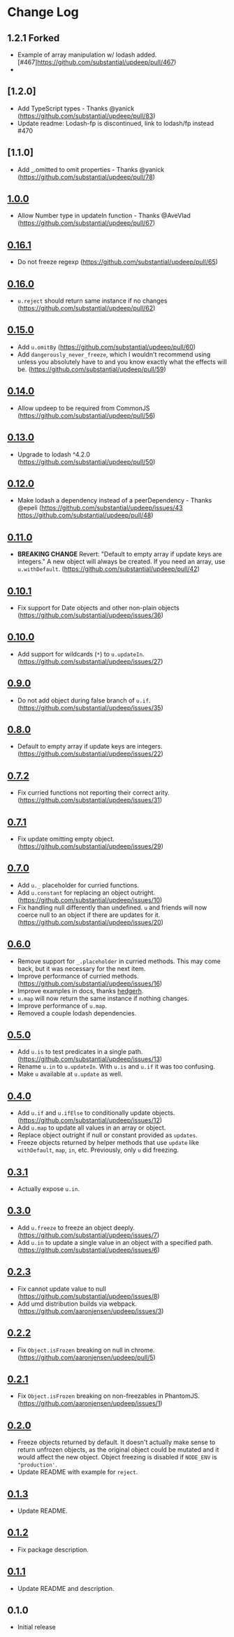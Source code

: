 # Change Log

## 1.2.1 Forked

- Example of array manipulation w/ lodash added.
  [#467]https://github.com/substantial/updeep/pull/467)
-

## [1.2.0]

- Add TypeScript types - Thanks @yanick
  (https://github.com/substantial/updeep/pull/83)
- Update readme: Lodash-fp is discontinued, link to lodash/fp instead #470

## [1.1.0]

- Add \_.omitted to omit properties - Thanks @yanick
  (https://github.com/substantial/updeep/pull/78)

## [1.0.0]

- Allow Number type in updateIn function - Thanks @AveVlad
  (https://github.com/substantial/updeep/pull/67)

## [0.16.1]

- Do not freeze regexp (https://github.com/substantial/updeep/pull/65)

## [0.16.0]

- `u.reject` should return same instance if no changes
  (https://github.com/substantial/updeep/pull/62)

## [0.15.0]

- Add `u.omitBy` (https://github.com/substantial/updeep/pull/60)
- Add `dangerously_never_freeze`, which I wouldn't recommend using unless you
  absolutely have to and you know exactly what the effects will be.
  (https://github.com/substantial/updeep/pull/59)

## [0.14.0]

- Allow updeep to be required from CommonJS
  (https://github.com/substantial/updeep/pull/56)

## [0.13.0]

- Upgrade to lodash ^4.2.0 (https://github.com/substantial/updeep/pull/50)

## [0.12.0]

- Make lodash a dependency instead of a peerDependency - Thanks @epeli
  (https://github.com/substantial/updeep/issues/43
  https://github.com/substantial/updeep/pull/48)

## [0.11.0]

- **BREAKING CHANGE** Revert: "Default to empty array if update keys are
  integers." A new object will always be created. If you need an array, use
  `u.withDefault`. (https://github.com/substantial/updeep/pull/42)

## [0.10.1]

- Fix support for Date objects and other non-plain objects
  (https://github.com/substantial/updeep/issues/36)

## [0.10.0]

- Add support for wildcards (`*`) to `u.updateIn`.
  (https://github.com/substantial/updeep/issues/27)

## [0.9.0]

- Do not add object during false branch of `u.if`.
  (https://github.com/substantial/updeep/issues/35)

## [0.8.0]

- Default to empty array if update keys are integers.
  (https://github.com/substantial/updeep/issues/22)

## [0.7.2]

- Fix curried functions not reporting their correct arity.
  (https://github.com/substantial/updeep/issues/31)

## [0.7.1]

- Fix update omitting empty object.
  (https://github.com/substantial/updeep/issues/29)

## [0.7.0]

- Add `u._` placeholder for curried functions.
- Add `u.constant` for replacing an object outright.
  (https://github.com/substantial/updeep/issues/10)
- Fix handling null differently than undefined. `u` and friends will now coerce
  null to an object if there are updates for it.
  (https://github.com/substantial/updeep/issues/20)

## [0.6.0]

- Remove support for `_.placeholder` in curried methods. This may come back, but
  it was necessary for the next item.
- Improve performance of curried methods.
  (https://github.com/substantial/updeep/issues/16)
- Improve examples in docs, thanks [hedgerh][].
- `u.map` will now return the same instance if nothing changes.
- Improve performance of `u.map`.
- Removed a couple lodash dependencies.

## [0.5.0]

- Add `u.is` to test predicates in a single path.
  (https://github.com/substantial/updeep/issues/13)
- Rename `u.in` to `u.updateIn`. With `u.is` and `u.if` it was too confusing.
- Make `u` available at `u.update` as well.

## [0.4.0]

- Add `u.if` and `u.ifElse` to conditionally update objects.
  (https://github.com/substantial/updeep/issues/12)
- Add `u.map` to update all values in an array or object.
- Replace object outright if null or constant provided as `updates`.
- Freeze objects returned by helper methods that use `update` like
  `withDefault`, `map`, `in`, etc. Previously, only `u` did freezing.

## [0.3.1]

- Actually expose `u.in`.

## [0.3.0]

- Add `u.freeze` to freeze an object deeply.
  (https://github.com/substantial/updeep/issues/7)
- Add `u.in` to update a single value in an object with a specified path.
  (https://github.com/substantial/updeep/issues/6)

## [0.2.3]

- Fix cannot update value to null
  (https://github.com/substantial/updeep/issues/8)
- Add umd distribution builds via webpack.
  (https://github.com/aaronjensen/updeep/issues/3)

## [0.2.2]

- Fix `Object.isFrozen` breaking on null in chrome.
  (https://github.com/aaronjensen/updeep/pull/5)

## [0.2.1]

- Fix `Object.isFrozen` breaking on non-freezables in PhantomJS.
  (https://github.com/aaronjensen/updeep/issues/1)

## [0.2.0]

- Freeze objects returned by default. It doesn't actually make sense to return
  unfrozen objects, as the original object could be mutated and it would affect
  the new object. Object freezing is disabled if `NODE_ENV` is `"production'`.
- Update README with example for `reject`.

## [0.1.3]

- Update README.

## [0.1.2]

- Fix package description.

## [0.1.1]

- Update README and description.

## 0.1.0

- Initial release

[unreleased]: https://github.com/aaronjensen/updeep/compare/v1.0.0...HEAD
[1.0.0]: https://github.com/aaronjensen/updeep/compare/v0.16.1...v1.0.0
[0.16.1]: https://github.com/aaronjensen/updeep/compare/v0.16.0...v0.16.1
[0.16.0]: https://github.com/aaronjensen/updeep/compare/v0.15.0...v0.16.0
[0.15.0]: https://github.com/aaronjensen/updeep/compare/v0.14.0...v0.15.0
[0.14.0]: https://github.com/aaronjensen/updeep/compare/v0.13.0...v0.14.0
[0.13.0]: https://github.com/aaronjensen/updeep/compare/v0.12.0...v0.13.0
[0.12.0]: https://github.com/aaronjensen/updeep/compare/v0.11.0...v0.12.0
[0.11.0]: https://github.com/aaronjensen/updeep/compare/v0.10.1...v0.11.0
[0.10.1]: https://github.com/aaronjensen/updeep/compare/v0.10.0...v0.10.1
[0.10.0]: https://github.com/aaronjensen/updeep/compare/v0.9.0...v0.10.0
[0.9.0]: https://github.com/aaronjensen/updeep/compare/v0.8.0...v0.9.0
[0.8.0]: https://github.com/aaronjensen/updeep/compare/v0.7.2...v0.8.0
[0.7.2]: https://github.com/aaronjensen/updeep/compare/v0.7.1...v0.7.2
[0.7.1]: https://github.com/aaronjensen/updeep/compare/v0.7.0...v0.7.1
[0.7.0]: https://github.com/aaronjensen/updeep/compare/v0.6.0...v0.7.0
[0.6.0]: https://github.com/aaronjensen/updeep/compare/v0.5.0...v0.6.0
[0.5.0]: https://github.com/aaronjensen/updeep/compare/v0.4.0...v0.5.0
[0.4.0]: https://github.com/aaronjensen/updeep/compare/v0.3.1...v0.4.0
[0.3.1]: https://github.com/aaronjensen/updeep/compare/v0.3.0...v0.3.1
[0.3.0]: https://github.com/aaronjensen/updeep/compare/v0.2.3...v0.3.0
[0.2.3]: https://github.com/aaronjensen/updeep/compare/v0.2.2...v0.2.3
[0.2.2]: https://github.com/aaronjensen/updeep/compare/v0.2.1...v0.2.2
[0.2.1]: https://github.com/aaronjensen/updeep/compare/v0.2.0...v0.2.1
[0.2.0]: https://github.com/aaronjensen/updeep/compare/v0.1.3...v0.2.0
[0.1.3]: https://github.com/aaronjensen/updeep/compare/v0.1.2...v0.1.3
[0.1.2]: https://github.com/aaronjensen/updeep/compare/v0.1.1...v0.1.2
[0.1.1]: https://github.com/aaronjensen/updeep/compare/v0.1.0...v0.1.1
[hedgerh]: https://github.com/hedgerh
